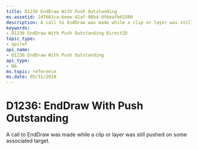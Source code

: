 ```yaml
---
title: D1236 EndDraw With Push Outstanding
ms.assetid: 2d7661ca-6eee-42af-98b4-df6eafb65500
description: A call to EndDraw was made while a clip or layer was still pushed on some associated target.
keywords:
- D1236 EndDraw With Push Outstanding Direct2D
topic_type:
- apiref
api_name:
- D1236 EndDraw With Push Outstanding
api_type:
- NA
ms.topic: reference
ms.date: 05/31/2018
---
```


# D1236: EndDraw With Push Outstanding

A call to EndDraw was made while a clip or layer was still pushed on some associated target.






 

 

 
